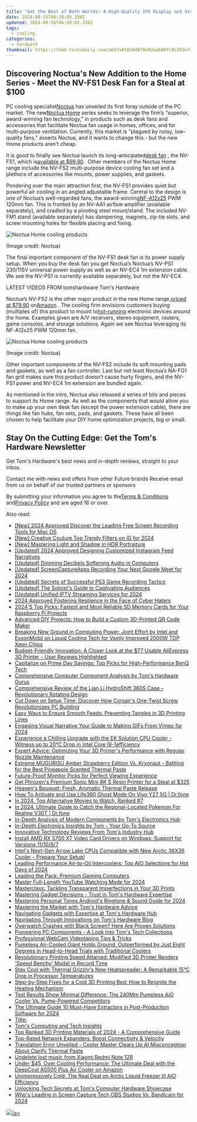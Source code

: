 ```yaml
---
title: "Get the Best of Both Worlds: A High-Quality IPS Display and Stunning RGB Illumination with the Valkyrie AL1 125 CPU Cooling Unit Under $20!"
date: 2024-08-15T06:28:05.336Z
updated: 2024-08-16T06:28:05.336Z
tags:
  - cooling
categories:
  - hardware
thumbnail: https://thmb.techidaily.com/a647a01836d870e92eab00fc9c203e743d8484c30baa597eff3dacfd40b2b888.jpg
---
```


## Discovering Noctua's New Addition to the Home Series - Meet the NV-FS1 Desk Fan for a Steal at $100

PC cooling specialist[Noctua](https://www.tomshardware.com/reviews/noctua-nh-u12a-cooler,6372.html) has unveiled its first foray outside of the PC market. The new[Noctua Home](https://noctua.at/en/products/product-lines/home) series seeks to leverage the firm’s “superior, award-winning fan technology,” in products such as desk fans and accessories that facilitate Noctua fan usage in homes, offices, and for multi-purpose ventilation. Currently, this market is "plagued by noisy, low-quality fans," asserts Noctua, and it wants to change this - but the new Home products aren't cheap.

 It is good to finally see Noctua launch its long-anticipated[desk fan](https://www.tomshardware.com/news/noctua-shuffles-roadmap-adds-nh-l9a-cpu-cooler-for-amd-am5) , the NV-FS1, which is[available at $99.90](https://target.georiot.com/Proxy.ashx?tsid=45723&GR%5FURL=https%3A%2F%2Famazon.com%2Fdp%2FB0D179T54Q%3Ftag%3Dhawk-future-20%26ascsubtag%3Dtomshardware-us-1374273990616691499-20) . Other members of the Noctua Home range include the NV-FS2 multi-purpose device cooling fan set and a plethora of accessories like mounts, power supplies, and gaskets.

 Pondering over the main attraction first, the NV-FS1 provides quiet but powerful air cooling in an angled adjustable frame. Central to the design is one of Noctua’s well-regarded fans, the award-winning[NF-A12x25](https://www.tomshardware.com/features/noctua-nf-a12x25-vs-toughfan-120) PWM 120mm fan. This is fronted by an NV-AA1 airflow amplifier (available separately), and cradled by a pivoting steel mount/stand. The included NV-FM1 stand (available separately) has dampening, magnets, zip-tie slots, and screw mounting holes for flexible placing and fixing.

![Noctua Home cooling products](https://cdn.mos.cms.futurecdn.net/N2bE6ahubgrRynfCRJnYVE-320-80.jpg)

 (Image credit: Noctua)

 The final important component of the NV-FS1 desk fan is its power supply setup. When you buy the desk fan you get Noctua’s Noctua’s NV-PS1 230/115V universal power supply as well as an NV-EC4 1m extension cable. We see the NV-PS1 is currently available separately, but not the NV-EC4.

 LATEST VIDEOS FROM tomshardware Tom's Hardware

 Noctua’s NV-FS2 is the other major product in the new Home range,[priced at $79.90](https://target.georiot.com/Proxy.ashx?tsid=45723&GR%5FURL=https%3A%2F%2Famazon.com%2Fdp%2FB0D1QKG8NN%3Ftag%3Dhawk-future-20%26ascsubtag%3Dtomshardware-us-2339653445885379685-20) on[Amazon](https://www.tomshardware.com/tag/amazon) . The cooling firm envisions customers buying (multiples of) this product to mount to[hot-running](https://www.tomshardware.com/pc-components/cpus/intels-latest-cpus-run-so-hot-that-delidding-has-become-common-ekwb-introduced-worlds-first-aio-liquid-cooler-designed-for-delidded-cpus) electronic devices around the home. Examples given are A/V receivers, stereo equipment, routers, game consoles, and storage solutions. Again we see Noctua leveraging its NF-A12x25 PWM 120mm fan.

![Noctua Home cooling products](https://cdn.mos.cms.futurecdn.net/eCJapHYAbMS4GoUJjJPLbE-320-80.jpg)

 (Image credit: Noctua)

 Other important components of the NV-FS2 include its soft mounting pads and gaskets, as well as a fan controller. Last but not least Noctua’s NA-FG1 fan grill makes sure this product doesn’t cause hurty fingers, and the NV-PS1 power and NV-EC4 1m extension are bundled again.

 As mentioned in the intro, Noctua also released a series of bits and pieces to support its Home range. As well as the components that would allow you to make up your own desk fan (except the power extension cable), there are things like fan hubs, fan sets, pads, and gaskets. These have all been chosen to help facilitate your DIY home optimization projects, big or small.

## Stay On the Cutting Edge: Get the Tom's Hardware Newsletter

 Get Tom's Hardware's best news and in-depth reviews, straight to your inbox.

 Contact me with news and offers from other Future brands  Receive email from us on behalf of our trusted partners or sponsors

 By submitting your information you agree to the[Terms & Conditions](https://futureplc.com/terms-conditions/) and[Privacy Policy](https://futureplc.com/privacy-policy/) and are aged 16 or over.


<ins class="adsbygoogle"
     style="display:block"
     data-ad-format="autorelaxed"
     data-ad-client="ca-pub-7571918770474297"
     data-ad-slot="1223367746"></ins>



<ins class="adsbygoogle"
     style="display:block"
     data-ad-client="ca-pub-7571918770474297"
     data-ad-slot="8358498916"
     data-ad-format="auto"
     data-full-width-responsive="true"></ins>

<span class="atpl-alsoreadstyle">Also read:</span>
<div><ul>
<li><a href="https://video-screen-grab.techidaily.com/new-2024-approved-discover-the-leading-free-screen-recording-tools-for-mac-os/"><u>[New] 2024 Approved  Discover the Leading Free Screen Recording Tools for Mac OS</u></a></li>
<li><a href="https://instagram-videos.techidaily.com/new-creative-couture-top-trendy-filters-on-ig-for-2024/"><u>[New] Creative Couture  Top Trendy Filters on IG for 2024</u></a></li>
<li><a href="https://extra-guidance.techidaily.com/new-mastering-light-and-shadow-in-hdr-portraiture/"><u>[New] Mastering Light and Shadow in HDR Portraiture</u></a></li>
<li><a href="https://instagram-videos.techidaily.com/updated-2024-approved-designing-customized-instagram-feed-narratives/"><u>[Updated] 2024 Approved  Designing Customized Instagram Feed Narratives</u></a></li>
<li><a href="https://fox-info.techidaily.com/updated-dimming-decibels-softening-audio-in-computers/"><u>[Updated] Dimming Decibels  Softening Audio in Computers</u></a></li>
<li><a href="https://visual-screen-recording.techidaily.com/updated-screencaptureapps-recording-your-next-google-meet-for-2024/"><u>[Updated] ScreenCaptureApps  Recording Your Next Google Meet for 2024</u></a></li>
<li><a href="https://digital-screen-recording.techidaily.com/updated-secrets-of-successful-ps3-game-recording-tactics/"><u>[Updated] Secrets of Successful PS3 Game Recording Tactics</u></a></li>
<li><a href="https://some-approaches.techidaily.com/updated-the-soloists-guide-to-captivating-audiences/"><u>[Updated] The Soloist's Guide to Captivating Audiences</u></a></li>
<li><a href="https://screen-sharing-recording.techidaily.com/updated-unified-iptv-streaming-services-for-2024/"><u>[Updated] Unified IPTV Streaming Services for 2024</u></a></li>
<li><a href="https://youtube-stream.techidaily.com/2024-approved-fostering-resilience-in-the-face-of-cyber-haters/"><u>2024 Approved  Fostering Resilience in the Face of Cyber Haters</u></a></li>
<li><a href="https://hardware-tips.techidaily.com/2024s-top-picks-fastest-and-most-reliable-sd-memory-cards-for-your-raspberry-pi-projects/"><u>2024'S Top Picks: Fastest and Most Reliable SD Memory Cards for Your Raspberry Pi Projects</u></a></li>
<li><a href="https://hardware-tips.techidaily.com/advanced-diy-projects-how-to-build-a-custom-3d-printed-qr-code-maker/"><u>Advanced DIY Projects: How to Build a Custom 3D-Printed QR Code Maker</u></a></li>
<li><a href="https://hardware-tips.techidaily.com/breaking-new-ground-in-computing-power-joint-effort-by-intel-and-exxonmobil-on-liquid-cooling-tech-for-vastly-improved-2000w-tdp-xeon-chips/"><u>Breaking New Ground in Computing Power: Joint Effort by Intel and ExxonMobil on Liquid Cooling Tech for Vastly Improved 2000W TDP Xeon Chips</u></a></li>
<li><a href="https://hardware-tips.techidaily.com/budget-friendly-innovation-a-closer-look-at-the-77-usable-aliexpress-3d-printer-user-reviews-highlighted/"><u>Budget-Friendly Innovation: A Closer Look at the $77 Usable AliExpress 3D Printer - User Reviews Highlighted</u></a></li>
<li><a href="https://buynow-help.techidaily.com/capitalize-on-prime-day-savings-top-picks-for-high-performance-benq-tech/"><u>Capitalize on Prime Day Savings: Top Picks for High-Performance BenQ Tech</u></a></li>
<li><a href="https://hardware-tips.techidaily.com/comprehensive-computer-component-analysis-by-toms-hardware-gurus/"><u>Comprehensive Computer Component Analysis by Tom's Hardware Gurus</u></a></li>
<li><a href="https://hardware-tips.techidaily.com/comprehensive-review-of-the-lian-li-hydroshift-360s-case-revolutionary-rotating-design/"><u>Comprehensive Review of the Lian Li HydroShift 360S Case – Revolutionary Rotating Design</u></a></li>
<li><a href="https://hardware-tips.techidaily.com/cut-down-on-setup-time-discover-how-corsairs-one-twist-screw-revolutionizes-pc-building/"><u>Cut Down on Setup Time: Discover How Corsair's One-Twist Screw Revolutionizes PC Building</u></a></li>
<li><a href="https://hardware-tips.techidaily.com/easy-ways-to-ensure-smooth-feeds-preventing-tangles-in-3d-printing-lines/"><u>Easy Ways to Ensure Smooth Feeds: Preventing Tangles in 3D Printing Lines</u></a></li>
<li><a href="https://vimeo-videos.techidaily.com/engaging-visual-narrative-your-guide-to-making-gifs-from-vimeo-for-2024/"><u>Engaging Visual Narrative  Your Guide to Making GIFs From Vimeo for 2024</u></a></li>
<li><a href="https://hardware-tips.techidaily.com/1723175661765-experience-a-chilling-upgrade-with-the-ek-solution-cpu-cooler-witness-up-to-20c-drop-in-intel-core-i9-1efficiency/"><u>Experience a Chilling Upgrade with the EK Solution CPU Cooler - Witness up to 20°C Drop in Intel Core I9-1efficiency</u></a></li>
<li><a href="https://hardware-tips.techidaily.com/expert-advice-optimizing-your-3d-printers-performance-with-regular-nozzle-maintenance/"><u>Expert Advice: Optimizing Your 3D Printer's Performance with Regular Nozzle Maintenance</u></a></li>
<li><a href="https://hardware-tips.techidaily.com/extreme-mugurisu-amber-strawberry-edition-vs-kryonaut-battling-for-the-best-pineapple-scented-thermal-paste/"><u>Extreme MUGURISU Amber Strawberry Edition Vs. Kryonaut - Battling for the Best Pineapple Scented Thermal Paste</u></a></li>
<li><a href="https://hardware-tips.techidaily.com/future-proof-monitor-picks-for-perfect-viewing-experience/"><u>Future-Proof Monitor Picks for Perfect Viewing Experience</u></a></li>
<li><a href="https://hardware-tips.techidaily.com/get-phrozens-premium-sonic-mini-8k-s-resin-printer-for-a-steal-at-325/"><u>Get Phrozen's Premium Sonic Mini 8K S Resin Printer for a Steal at $325</u></a></li>
<li><a href="https://hardware-tips.techidaily.com/heavens-bouquet-fresh-aromatic-thermal-paste-release/"><u>Heaven's Bouquet: Fresh, Aromatic Thermal Paste Release</u></a></li>
<li><a href="https://location-social.techidaily.com/how-to-activate-and-use-life360-ghost-mode-on-vivo-y27-5g-drfone-by-drfone-virtual-android/"><u>How To Activate and Use Life360 Ghost Mode On Vivo Y27 5G | Dr.fone</u></a></li>
<li><a href="https://youtube-stream.techidaily.com/in-2024-top-alternative-movies-to-watch-ranked-7/"><u>In 2024, Top Alternative Movies to Watch, Ranked #7</u></a></li>
<li><a href="https://pokemon-go-android.techidaily.com/in-2024-ultimate-guide-to-catch-the-regional-located-pokemon-for-realme-v30t-drfone-by-drfone-virtual-android/"><u>In 2024, Ultimate Guide to Catch the Regional-Located Pokemon For Realme V30T | Dr.fone</u></a></li>
<li><a href="https://hardware-tips.techidaily.com/in-depth-analysis-of-modern-components-by-toms-electronics-hub/"><u>In-Depth Analysis of Modern Components by Tom's Electronics Hub</u></a></li>
<li><a href="https://hardware-tips.techidaily.com/in-depth-electronics-insights-by-tom-your-go-to-source/"><u>In-Depth Electronics Insights by Tom - Your Go-To Source</u></a></li>
<li><a href="https://hardware-tips.techidaily.com/innovative-technology-reviews-from-toms-industry-hub/"><u>Innovative Technology Reviews From Tom's Industry Hub</u></a></li>
<li><a href="https://driver-download.techidaily.com/install-amd-rx-5700-xt-video-card-drivers-on-windows-support-for-versions-111087/"><u>Install AMD RX 5700 XT Video Card Drivers on Windows: Support for Versions 11/10/8/7</u></a></li>
<li><a href="https://hardware-tips.techidaily.com/1723175655256-intels-next-gen-arrow-lake-cpus-compatible-with-new-arctic-36x36-cooler-prepare-your-setup/"><u>Intel's Next-Gen Arrow Lake CPUs Compatible with New Arctic 36X36 Cooler - Prepare Your Setup!</u></a></li>
<li><a href="https://hardware-tips.techidaily.com/leading-performance-air-to-oil-intercoolers-top-aio-selections-for-hot-days-of-2024/"><u>Leading Performance Air-to-Oil Intercoolers: Top AIO Selections for Hot Days of 2024</u></a></li>
<li><a href="https://hardware-tips.techidaily.com/leading-the-pack-premium-gaming-computers/"><u>Leading the Pack: Premium Gaming Computers</u></a></li>
<li><a href="https://extra-skills.techidaily.com/master-full-length-youtube-watching-mode-for-2024/"><u>Master Full-Length YouTube Watching Mode for 2024</u></a></li>
<li><a href="https://hardware-tips.techidaily.com/masterclass-tackling-transparent-imperfections-in-your-3d-prints/"><u>Masterclass: Tackling Transparent Imperfections in Your 3D Prints</u></a></li>
<li><a href="https://hardware-tips.techidaily.com/mastering-gadget-decisions-trust-in-toms-hardware-expertise/"><u>Mastering Gadget Decisions - Trust in Tom's Hardware Expertise</u></a></li>
<li><a href="https://extra-skills.techidaily.com/mastering-personal-tones-androids-ringtone-and-sound-guide-for-2024/"><u>Mastering Personal Tones  Android's Ringtone & Sound Guide for 2024</u></a></li>
<li><a href="https://hardware-tips.techidaily.com/mastering-the-market-with-toms-hardware-advice/"><u>Mastering the Market with Tom's Hardware Advice</u></a></li>
<li><a href="https://hardware-tips.techidaily.com/navigating-gadgets-with-expertise-at-toms-hardware-hub/"><u>Navigating Gadgets with Expertise at Tom's Hardware Hub</u></a></li>
<li><a href="https://hardware-tips.techidaily.com/navigating-through-innovations-on-toms-hardware-blog/"><u>Navigating Through Innovations on Tom's Hardware Blog</u></a></li>
<li><a href="https://win-able.techidaily.com/overwatch-crashes-with-black-screen-here-are-proven-solutions/"><u>Overwatch Crashes with Black Screen? Here Are Proven Solutions</u></a></li>
<li><a href="https://hardware-tips.techidaily.com/pioneering-pc-components-a-look-into-toms-tech-collections/"><u>Pioneering PC Components - A Look Into Tom's Tech Collections</u></a></li>
<li><a href="https://video-screen-grab.techidaily.com/professional-webcam-videotaping-tips-and-tricks/"><u>Professional WebCam Videotaping Tips & Tricks</u></a></li>
<li><a href="https://hardware-tips.techidaily.com/pumpless-air-cooled-giant-holds-ground-outperformed-by-just-eight-degrees-in-head-to-head-trials-with-traditional-coolers/"><u>Pumpless Air-Cooled Giant Holds Ground, Outperformed by Just Eight Degrees in Head-to-Head Trials with Traditional Coolers</u></a></li>
<li><a href="https://hardware-tips.techidaily.com/1723125187498-revolutionary-printing-speed-attained-modified-3d-printer-renders-speed-benchy-model-in-record-time/"><u>Revolutionary Printing Speed Attained: Modified 3D Printer Renders 'Speed Benchy' Model in Record Time</u></a></li>
<li><a href="https://hardware-tips.techidaily.com/stay-cool-with-thermal-grizzlys-new-heatspreader-a-remarkable-15c-drop-in-processor-temperatures/"><u>Stay Cool with Thermal Grizzly's New Heatspreader: A Remarkable 15°C Drop in Processor Temperatures</u></a></li>
<li><a href="https://hardware-tips.techidaily.com/step-by-step-fixes-for-a-cold-3d-printing-bed-how-to-reignite-the-heating-mechanism/"><u>Step-by-Step Fixes for a Cold 3D Printing Bed: How to Reignite the Heating Mechanism</u></a></li>
<li><a href="https://hardware-tips.techidaily.com/test-results-show-minimal-difference-the-240mm-pumpless-aio-cooler-vs-pump-powered-competitors/"><u>Test Results Show Minimal Difference: The 240Mm Pumpless AiO Cooler Vs. Pump-Powered Competitors</u></a></li>
<li><a href="https://voice-adjusting.techidaily.com/the-ultimate-guide-10-must-have-extractors-in-post-production-software-for-2024/"><u>The Ultimate Guide 10 Must-Have Extractors in Post-Production Software for 2024</u></a></li>
<li><a href="https://hardware-tips.techidaily.com/1723125260561-title/"><u>Title:</u></a></li>
<li><a href="https://hardware-tips.techidaily.com/toms-computing-and-tech-insights/"><u>Tom's Computing and Tech Insights</u></a></li>
<li><a href="https://hardware-tips.techidaily.com/top-ranked-3d-printing-materials-of-2024-a-comprehensive-guide/"><u>Top Ranked 3D Printing Materials of 2024 - A Comprehensive Guide</u></a></li>
<li><a href="https://hardware-tips.techidaily.com/top-rated-network-expanders-boost-connectivity-and-velocity/"><u>Top-Rated Network Expanders: Boost Connectivity & Velocity</u></a></li>
<li><a href="https://hardware-tips.techidaily.com/translation-error-unveiled-cooler-master-clears-up-ai-misconception-about-clarify-thermal-paste/"><u>Translation Error Unveiled - Cooler Master Clears Up AI Misconception About Clarify Thermal Paste</u></a></li>
<li><a href="https://techidaily.com/undelete-lost-music-from-xiaomi-redmi-note-12r-by-fonelab-android-recover-music/"><u>Undelete lost music from Xiaomi Redmi Note 12R</u></a></li>
<li><a href="https://hardware-tips.techidaily.com/under-45-over-cooling-performance-the-ultimate-deal-with-the-deepcool-as500-plus-air-cooler-on-amazon/"><u>Under $45, Over Cooling Performance: The Ultimate Deal with the DeepCool AS500 Plus Air Cooler on Amazon</u></a></li>
<li><a href="https://hardware-tips.techidaily.com/unimpressively-cold-the-real-deal-on-arctic-liquid-freezer-iii-aio-efficiency/"><u>Unimpressively Cold: The Real Deal on Arctic Liquid Freezer III AIO Efficiency</u></a></li>
<li><a href="https://hardware-tips.techidaily.com/unlocking-tech-secrets-at-toms-computer-hardware-showcase/"><u>Unlocking Tech Secrets at Tom's Computer Hardware Showcase</u></a></li>
<li><a href="https://on-screen-recording.techidaily.com/whos-leading-in-screen-capture-tech-obs-studios-vs-bandicam-for-2024/"><u>Who's Leading in Screen Capture Tech  OBS Studios Vs. Bandicam for 2024</u></a></li>
</ul></div>

<!-- affiliate ads begin -->
<a href="https://store.nero.com/order/checkout.php?PRODS=4729507&QTY=1&AFFILIATE=108875&CART=1"><img src="https://www.nero.com/nero-com-wAssets/img/banners/2023/TIU/Nero_TuneItUp_Screen_2.webp" border="0">/a>
<!-- affiliate ads end -->